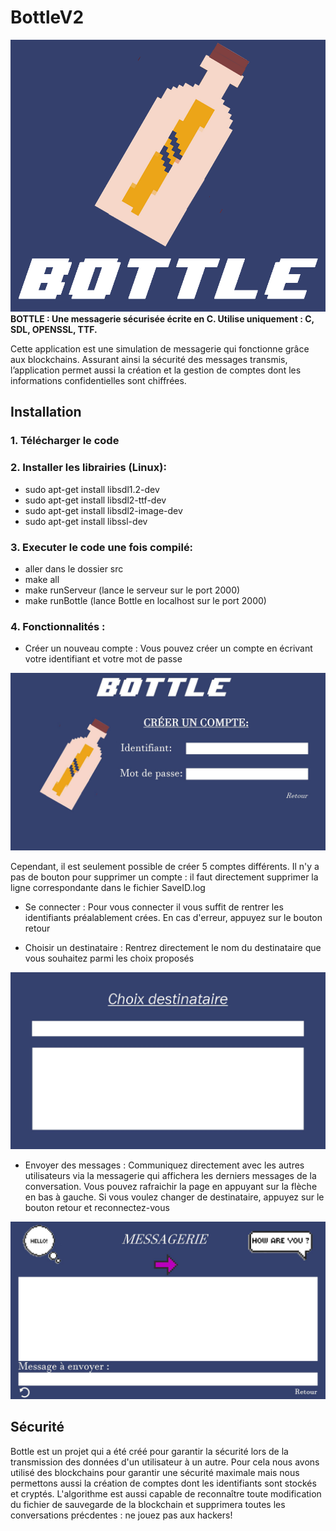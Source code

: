 # BottleV2
![Bottle Design](images/logo.png)
**BOTTLE : Une messagerie sécurisée écrite en C. Utilise uniquement : C, SDL, OPENSSL, TTF.**

Cette application est une simulation de messagerie qui fonctionne grâce aux blockchains. 
Assurant ainsi la sécurité des messages transmis, l’application permet aussi la création et la gestion de comptes dont les informations confidentielles sont chiffrées.

Installation
------------

### 1. Télécharger le code


### 2. Installer les librairies (Linux):

- sudo apt-get install libsdl1.2-dev
- sudo apt-get install libsdl2-ttf-dev
- sudo apt-get install libsdl2-image-dev
- sudo apt-get install libssl-dev  

### 3. Executer le code une fois compilé:

- aller dans le dossier src
- make all
- make runServeur (lance le serveur sur le port 2000)
- make runBottle (lance Bottle en localhost sur le port 2000)

### 4. Fonctionnalités :

- Créer un nouveau compte : Vous pouvez créer un compte en écrivant votre identifiant et votre mot de passe

![Bottle Design](images/compte.jpg)

Cependant, il est seulement possible de créer 5 comptes différents.
Il n'y a pas de bouton pour supprimer un compte : il faut directement supprimer la ligne correspondante dans le fichier SaveID.log

- Se connecter :  Pour vous connecter il vous suffit de rentrer les identifiants préalablement crées. En cas d'erreur, appuyez sur le bouton retour

- Choisir un destinataire : Rentrez directement le nom du destinataire que vous souhaitez parmi les choix proposés

![Bottle Design](images/destinataire.jpg)

- Envoyer des messages : Communiquez directement avec les autres utilisateurs via la messagerie qui affichera les derniers messages de la conversation. Vous pouvez rafraichir la page en appuyant sur la flèche en bas à gauche. Si vous voulez changer de destinataire, appuyez sur le bouton retour et reconnectez-vous

![Bottle Design](images/messagerie.jpg)

Sécurité
------------

  Bottle est un projet qui a été créé pour garantir la sécurité lors de la transmission des données d'un utilisateur à un autre. Pour cela nous avons utilisé des blockchains pour garantir une sécurité maximale mais nous permettons aussi la création de comptes dont les identifiants sont stockés et cryptés. L'algorithme est aussi capable de reconnaître toute modification du fichier de sauvegarde de la blockchain et supprimera toutes les conversations précdentes : ne jouez pas aux hackers!

